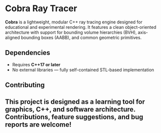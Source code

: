 # Cobra Ray Tracer

**Cobra** is a lightweight, modular C++ ray tracing engine designed for educational and experimental rendering. It features a clean object-oriented architecture with support for bounding volume hierarchies (BVH), axis-aligned bounding boxes (AABB), and common geometric primitives.

## Dependencies

- Requires **C++17 or later**
- No external libraries — fully self-contained STL-based implementation

## Contributing

This project is designed as a learning tool for graphics, C++, and software architecture. Contributions, feature suggestions, and bug reports are welcome!
---